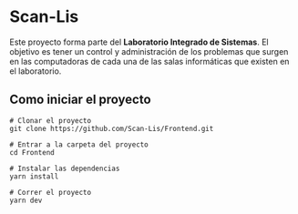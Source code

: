 # Scan-Lis

Este proyecto forma parte del **Laboratorio Integrado de Sistemas**. El objetivo es tener un control y administración de los problemas que surgen en las computadoras de cada una de las salas informáticas que existen en el laboratorio.

## Como iniciar el proyecto
```
# Clonar el proyecto
git clone https://github.com/Scan-Lis/Frontend.git

# Entrar a la carpeta del proyecto
cd Frontend

# Instalar las dependencias
yarn install

# Correr el proyecto
yarn dev
```